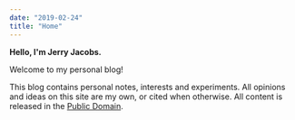 ```yaml
---
date: "2019-02-24"
title: "Home"
---
```


**Hello, I'm Jerry Jacobs.**

Welcome to my personal blog!

This blog contains personal notes, interests and experiments.
All opinions and ideas on this site are my own, or cited when otherwise. All content is released in the [Public Domain](https://en.wikipedia.org/wiki/Public_domain).
